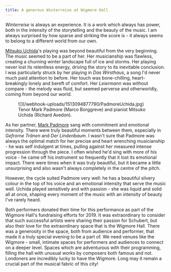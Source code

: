 ```yaml
---
title: A generous Winterreise at Wigmore Hall
---
```


*Winterreise* is always an experience. It is a work which always has power, both in the intensity of the storytelling and the beauty of the music. I am always surprised by how sparse and striking the score is - it always seems to belong to a different world from our own.

[Mitsuko Uchida](/scene/people/mitsuko-uchida/)'s playing was beyond beautiful from the very beginning. The music seemed to be a part of her. Her musicianship was flawless, creating a churning winter landscape full of ice and storms. Her playing never lost its relentless energy, driving the story to its inevitable conclusion. I was particularly struck by her playing in *Das Wirsthaus*, a song I'd never much paid attention to before. Her touch was bone-chilling, heart-breakingly lonely and bereft of comfort. Her *Leiermann* was without compare - the melody was fluid, but seemed perverse and otherworldly, coming from beyond our world.

<figure data-type="image">
![](/webhook-uploads/1513094877790/PadmoreUchida.jpg)
<figcaption>Tenor Mark Padmore (Marco Borggreve) and pianist Mitsuko Uchida (Richard Avedon).</figcaption>
</figure>

As her partner, [Mark Padmore](/scene/people/mark-padmore/) sang with commitment and emotional intensity. There were truly beautiful moments between them, especially in *Gefrorne Tränen* and *Der Lindenbaum*. I wasn't sure that Padmore was always the optimal match for her precise and heart wrenching musicianship - he was self indulgent at times, pulling against her measured intense progression through the piece. I often wished he'd sing with more of his voice - he came off his instrument so frequently that it lost its emotional impact. There were times when it was truly beautiful, but it became a little unsurprising and also wasn't always completely in the centre of the pitch. 

However, the cycle suited Padmore very well: he has a beautiful silvery colour in the top of his voice and an emotional intensity that serve the music well. Uchida played sensitively and with passion - she was liquid and solid all at once, shaping every moment of the music with an intensity of beauty I've rarely heard. 

Both performers donated their time for this performance as part of the Wigmore Hall's fundraising efforts for 2019. It was extraordinary to consider that such successful artists were sharing their passion for Schubert, but also their love for the extraordinary space that is the Wigmore Hall. There was a generosity in the space, both from audience and performer, that made it a truly special evening to be a part of. We need venues like the Wigmore - small, intimate spaces for performers and audiences to connect on a deeper level. Spaces which are adventurous with their programming, filling the hall with unusual works by composers both famous and not. Londoners are incredibly lucky to have the Wigmore. Long may it remain a crucial part of the musical fabric of this city!

